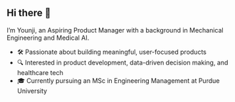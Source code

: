 ## Hi there 👋

I’m Younji, an Aspiring Product Manager with a background in Mechanical Engineering and Medical AI.

- 🛠️ Passionate about building meaningful, user-focused products  
- 🔍 Interested in product development, data-driven decision making, and healthcare tech  
- 🎓 Currently pursuing an MSc in Engineering Management at Purdue University 
